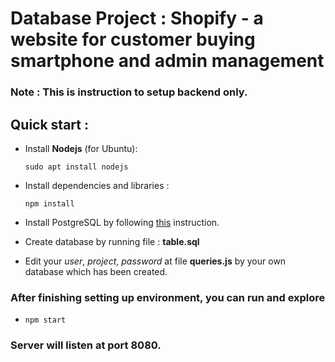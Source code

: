 # Database Project : Shopify - a website for customer buying smartphone and admin management 
### Note : This is instruction to setup backend only. 
## Quick start :
- Install **Nodejs** (for Ubuntu): 

    `sudo apt install nodejs`
- Install dependencies and libraries : 

    `npm install`

- Install PostgreSQL by following [this](https://www.postgresql.org/download/) instruction.
- Create database by running file : **table.sql** 
- Edit your *user*, *project*, *password* at file **queries.js** by your own database which has been created.
### After finishing setting up environment, you can run and explore
-  
    `npm start`
### Server will listen at port 8080.
